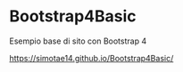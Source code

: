 # Bootstrap4Basic
Esempio base di sito con Bootstrap 4

https://simotae14.github.io/Bootstrap4Basic/